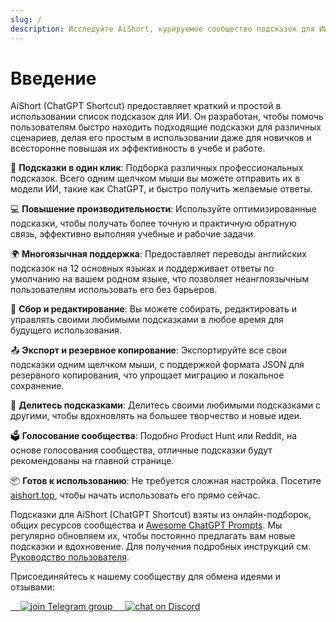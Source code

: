 ```yaml
---
slug: /
description: Исследуйте AiShort, курируемое сообщество подсказок для ИИ. Мы предоставляем готовые к использованию подсказки для больших моделей ИИ, поддерживая несколько языков, коллекции и функции голосования сообщества, разработанные для того, чтобы помочь вам упростить рабочий процесс и легко повысить производительность.
---
```


# Введение

AiShort (ChatGPT Shortcut) предоставляет краткий и простой в использовании список подсказок для ИИ. Он разработан, чтобы помочь пользователям быстро находить подходящие подсказки для различных сценариев, делая его простым в использовании даже для новичков и всесторонне повышая их эффективность в учебе и работе.

🚀 **Подсказки в один клик**: Подборка различных профессиональных подсказок. Всего одним щелчком мыши вы можете отправить их в модели ИИ, такие как ChatGPT, и быстро получить желаемые ответы.

💻 **Повышение производительности**: Используйте оптимизированные подсказки, чтобы получать более точную и практичную обратную связь, эффективно выполняя учебные и рабочие задачи.

🌍 **Многоязычная поддержка**: Предоставляет переводы английских подсказок на 12 основных языках и поддерживает ответы по умолчанию на вашем родном языке, что позволяет неанглоязычным пользователям использовать его без барьеров.

💾 **Сбор и редактирование**: Вы можете собирать, редактировать и управлять своими любимыми подсказками в любое время для будущего использования.

📤 **Экспорт и резервное копирование**: Экспортируйте все свои подсказки одним щелчком мыши, с поддержкой формата JSON для резервного копирования, что упрощает миграцию и локальное сохранение.

🌟 **Делитесь подсказками**: Делитесь своими любимыми подсказками с другими, чтобы вдохновлять на большее творчество и новые идеи.

🗳️ **Голосование сообщества**: Подобно Product Hunt или Reddit, на основе голосования сообщества, отличные подсказки будут рекомендованы на главной странице.

📦 **Готов к использованию**: Не требуется сложная настройка. Посетите [aishort.top](https://www.aishort.top/ru/), чтобы начать использовать его прямо сейчас.

Подсказки для AiShort (ChatGPT Shortcut) взяты из онлайн-подборок, общих ресурсов сообщества и [Awesome ChatGPT Prompts](https://github.com/f/awesome-chatgpt-prompts). Мы регулярно обновляем их, чтобы постоянно предлагать вам новые подсказки и вдохновение. Для получения подробных инструкций см. [Руководство пользователя](https://www.aishort.top/ru/docs/guides/getting-started).

Присоединяйтесь к нашему сообществу для обмена идеями и отзывами:

<a href="https://t.me/aishort_top">
    <img src="https://img.shields.io/badge/Telegram-Group-blue?logo=telegram&style=for-the-badge" alt="join Telegram group" />
</a>

<a href="https://discord.gg/PZTQfJ4GjX">
    <img src="https://img.shields.io/discord/1048780149899939881?color=%2385c8c8&label=Discord&logo=discord&style=for-the-badge" alt="chat on Discord" />
</a>
